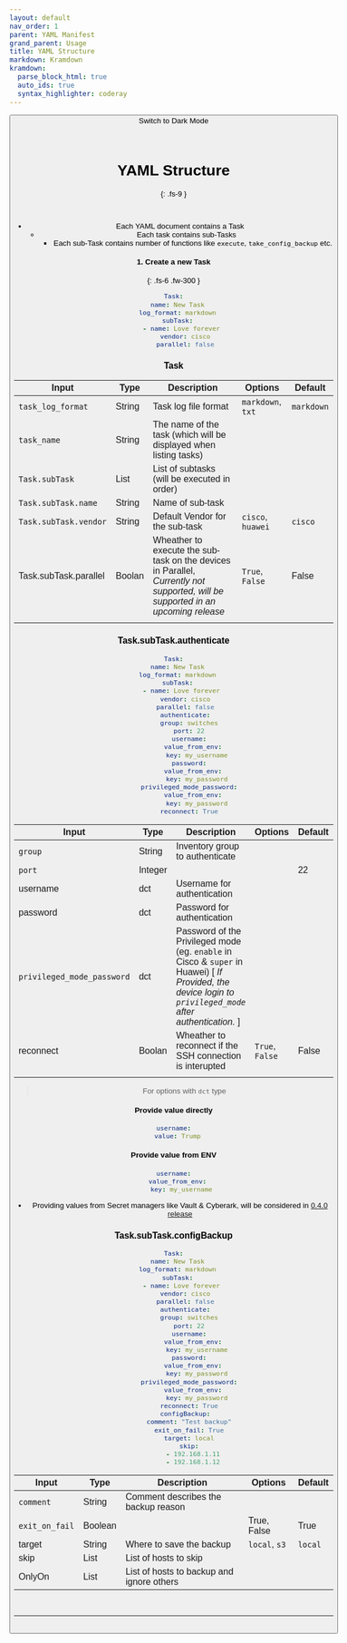 ```yaml
---
layout: default
nav_order: 1
parent: YAML Manifest
grand_parent: Usage
title: YAML Structure
markdown: Kramdown
kramdown:
  parse_block_html: true
  auto_ids: true
  syntax_highlighter: coderay
---
```


<button class="btn js-toggle-dark-mode">Switch to Dark Mode

<script>
const toggleDarkMode = document.querySelector('.js-toggle-dark-mode');

jtd.addEvent(toggleDarkMode, 'click', function(){
  if (jtd.getTheme() === 'dark') {
    jtd.setTheme('light');
    toggleDarkMode.textContent = 'Switch to Dark Mode';
  } else {
    jtd.setTheme('dark');
    toggleDarkMode.textContent = 'Switch to Light Mode';
  }
});
</script>

<br>

# YAML Structure
{: .fs-9 }

<br>


- Each YAML document contains a Task
  - Each task contains sub-Tasks
    - Each sub-Task contains number of functions like `execute`, `take_config_backup` etc.



#### 1. Create a new Task
{: .fs-6 .fw-300 }


```yaml
Task:
  name: New Task
  log_format: markdown
  subTask:
    - name: Love forever
      vendor: cisco
      parallel: false
```

### Task

| Input                 | Type   | Description                                                  | Options             | Default    |
| --------------------- | ------ | ------------------------------------------------------------ | ------------------- | ---------- |
| `task_log_format`     | String | Task log file format                                         | `markdown`,  `txt`  | `markdown` |
| `task_name`           | String | The name of the task (which will be displayed when listing tasks) |                     |            |
| `Task.subTask`        | List   | List of subtasks (will be executed in order)                 |                     |            |
| `Task.subTask.name`   | String | Name of sub-task                                             |                     |            |
| `Task.subTask.vendor` | String | Default Vendor for the sub-task                              | `cisco`,   `huawei` | `cisco`    |
| Task.subTask.parallel | Boolan | Wheather to execute the sub-task on the devices in Parallel, _Currently not supported, will be supported in an upcoming release_ | `True`, `False`     | False      |
|                       |        |                                                              |                     |            |


### Task.subTask.authenticate

```yaml
Task:
  name: New Task
  log_format: markdown
  subTask:
    - name: Love forever
      vendor: cisco
      parallel: false
      authenticate:
        group: switches
        port: 22
        username:
          value_from_env:
            key: my_username
        password:
          value_from_env:
            key: my_password
        privileged_mode_password:
          value_from_env:
            key: my_password
        reconnect: True
```

| Input                      | Type    | Description                                                  | Options         | Default |
| -------------------------- | ------- | ------------------------------------------------------------ | --------------- | ------- |
| `group`                    | String  | Inventory group to authenticate                              |                 |         |
| `port`                     | Integer |                                                              |                 | 22      |
| username                   | dct     | Username for authentication                                  |                 |         |
| password                   | dct     | Password for authentication                                  |                 |         |
| `privileged_mode_password` | dct     | Password of the Privileged mode (eg. `enable` in Cisco & `super` in Huawei) [ *If Provided, the device login to `privileged_mode` after authentication.* ] |                 |         |
| reconnect                  | Boolan  | Wheather to reconnect if the SSH connection is interupted    | `True`, `False` | False   |
|                            |         |                                                              |                 |         |

> For options with `dct` type

#### Provide value directly

```yaml
username:
  value: Trump
```

#### Provide value from ENV

```yaml
username:
  value_from_env:
    key: my_username
```

* Providing values from Secret managers like Vault & Cyberark, will be considered in [0.4.0 release](https://github.com/eslam-gomaa/Flexible-Network/milestone/2)


### Task.subTask.configBackup

```yaml
Task:
  name: New Task
  log_format: markdown
  subTask:
    - name: Love forever
      vendor: cisco
      parallel: false
      authenticate:
        group: switches
        port: 22
        username:
          value_from_env:
            key: my_username
        password:
          value_from_env:
            key: my_password
        privileged_mode_password:
          value_from_env:
            key: my_password
        reconnect: True
      configBackup:
        comment: "Test backup"
        exit_on_fail: True
        target: local
        skip:
          - 192.168.1.11
          - 192.168.1.12
```

| Input          | Type    | Description                               | Options       | Default |
| -------------- | ------- | ----------------------------------------- | ------------- | ------- |
| `comment`      | String  | Comment describes the backup reason       |               |         |
| `exit_on_fail` | Boolean |                                           | True, False   | True    |
| target         | String  | Where to save the backup                  | `local`, `s3` | `local` |
| skip           | List    | List of hosts to skip                     |               |         |
| OnlyOn         | List    | List of hosts to backup and ignore others |               |         |






<br>

---

<br>

